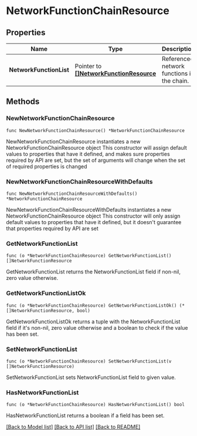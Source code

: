 # NetworkFunctionChainResource

## Properties

Name | Type | Description | Notes
------------ | ------------- | ------------- | -------------
**NetworkFunctionList** | Pointer to [**[]NetworkFunctionResource**](NetworkFunctionResource.md) | Referenced network functions in the chain. | [optional] 

## Methods

### NewNetworkFunctionChainResource

`func NewNetworkFunctionChainResource() *NetworkFunctionChainResource`

NewNetworkFunctionChainResource instantiates a new NetworkFunctionChainResource object
This constructor will assign default values to properties that have it defined,
and makes sure properties required by API are set, but the set of arguments
will change when the set of required properties is changed

### NewNetworkFunctionChainResourceWithDefaults

`func NewNetworkFunctionChainResourceWithDefaults() *NetworkFunctionChainResource`

NewNetworkFunctionChainResourceWithDefaults instantiates a new NetworkFunctionChainResource object
This constructor will only assign default values to properties that have it defined,
but it doesn't guarantee that properties required by API are set

### GetNetworkFunctionList

`func (o *NetworkFunctionChainResource) GetNetworkFunctionList() []NetworkFunctionResource`

GetNetworkFunctionList returns the NetworkFunctionList field if non-nil, zero value otherwise.

### GetNetworkFunctionListOk

`func (o *NetworkFunctionChainResource) GetNetworkFunctionListOk() (*[]NetworkFunctionResource, bool)`

GetNetworkFunctionListOk returns a tuple with the NetworkFunctionList field if it's non-nil, zero value otherwise
and a boolean to check if the value has been set.

### SetNetworkFunctionList

`func (o *NetworkFunctionChainResource) SetNetworkFunctionList(v []NetworkFunctionResource)`

SetNetworkFunctionList sets NetworkFunctionList field to given value.

### HasNetworkFunctionList

`func (o *NetworkFunctionChainResource) HasNetworkFunctionList() bool`

HasNetworkFunctionList returns a boolean if a field has been set.


[[Back to Model list]](../README.md#documentation-for-models) [[Back to API list]](../README.md#documentation-for-api-endpoints) [[Back to README]](../README.md)


